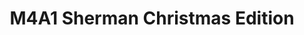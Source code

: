 ---
title: "M4A1 Sherman Christmas Edition"
price: "1800" 
desc: "N/A"
img_path: "/assets/img/MM WWV-002.jpg"
brand: "MENG"
available: true
special_offer: false
new: false
soon: false
cat: "010000"
subcat: "011000"
subsubcat: "00"
sifra: "MM WWV-002"
---
